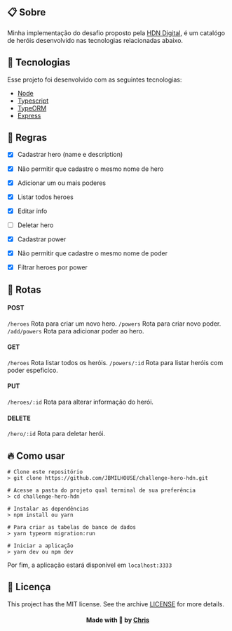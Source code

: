 ## :clipboard: Sobre 

Minha implementação do desafio proposto pela [HDN Digital](http://hdn.digital/), é um catalógo de heróis desenvolvido nas tecnologias relacionadas abaixo.

## :rocket: Tecnologias
Esse projeto foi desenvolvido com as seguintes tecnologias:

- [Node](https://nodejs.org/en/)
- [Typescript](https://www.typescriptlang.org/)
- [TypeORM](https://typeorm.io/#/)
- [Express](https://expressjs.com/pt-br/)

## :bookmark: Regras

 - [x] Cadastrar hero (name e description)
 - [x] Não permitir que cadastre o mesmo nome de hero
 - [x] Adicionar um ou mais poderes
 - [x] Listar todos heroes 
 - [x] Editar info
 - [ ] Deletar hero 
 - [x] Cadastrar power
 - [x] Não permitir que cadastre o mesmo nome de poder
 - [x] Filtrar heroes por power


## :pushpin: Rotas
#### POST
``/heroes`` Rota para criar um novo hero.
``/powers`` Rota para criar novo poder.
``/add/powers`` Rota para adicionar poder ao hero.

#### GET
``/heroes`` Rota listar todos os heróis.
``/powers/:id`` Rota para listar heróis com poder espeficíco.
#### PUT
``/heroes/:id`` Rota para alterar informação do herói.

#### DELETE
``/hero/:id`` Rota para deletar herói.

## :fire: Como usar
```
# Clone este repositório
> git clone https://github.com/JBMILHOUSE/challenge-hero-hdn.git

# Acesse a pasta do projeto qual terminal de sua preferência
> cd challenge-hero-hdn 

# Instalar as dependências
> npm install ou yarn 

# Para criar as tabelas do banco de dados
> yarn typeorm migration:run

# Iniciar a aplicação
> yarn dev ou npm dev

```
Por fim, a aplicação estará disponível em ``` localhost:3333 ```
## :memo: Licença

This project has the MIT license. See the archive [LICENSE](LICENSE.md) for more details.

<h4 align="center">
    Made with 💜 by <a href="https://www.linkedin.com/in/christopher-alexandre-a477b6170/" target="_blank">Chris</a>
</h4>
